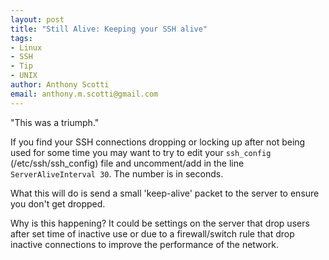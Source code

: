 ```yaml
--- 
layout: post
title: "Still Alive: Keeping your SSH alive"
tags: 
- Linux
- SSH
- Tip
- UNIX
author: Anthony Scotti
email: anthony.m.scotti@gmail.com
---
```

"This was a triumph."

If you find your SSH connections dropping or locking up after not being used for some time you may want to try to edit your ```ssh_config``` (/etc/ssh/ssh_config) file and uncomment/add in the line ```ServerAliveInterval 30```. The number is in seconds.

What this will do is send a small 'keep-alive' packet to the server to ensure you don't get dropped.

Why is this happening? It could be settings on the server that drop users after set time of inactive use or due to a firewall/switch rule that drop inactive connections to improve the performance of the network.